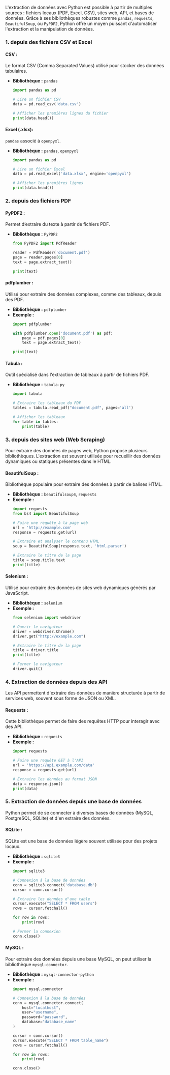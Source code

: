 
L'extraction de données avec Python est possible à partir de multiples sources : fichiers locaux (PDF, Excel, CSV), sites web, API, et bases de données.
Grâce à ses bibliothèques robustes comme `pandas`, `requests`, `BeautifulSoup`, ou `PyPDF2`, Python offre un moyen puissant d'automatiser l'extraction et la manipulation de données.

### 1. depuis des fichiers CSV et Excel

#### CSV :
Le format CSV (Comma Separated Values)
utilisé pour stocker des données tabulaires.

- **Bibliothèque :** `pandas`
   ```python
   import pandas as pd

   # Lire un fichier CSV
   data = pd.read_csv('data.csv')

   # Afficher les premières lignes du fichier
   print(data.head())
   ```

#### Excel (.xlsx):
`pandas` associé à `openpyxl`.

- **Bibliothèque :** `pandas`, `openpyxl`
   ```python
   import pandas as pd

   # Lire un fichier Excel
   data = pd.read_excel('data.xlsx', engine='openpyxl')

   # Afficher les premières lignes
   print(data.head())
   ```

### 2. depuis des fichiers PDF

#### PyPDF2 :
Permet d’extraire du texte à partir de fichiers PDF.

- **Bibliothèque :** `PyPDF2`
   ```python
   from PyPDF2 import PdfReader

   reader = PdfReader('document.pdf')
   page = reader.pages[0]
   text = page.extract_text()

   print(text)
   ```

#### pdfplumber :
Utilisé pour extraire des données complexes, comme des tableaux, depuis des PDF.

- **Bibliothèque :** `pdfplumber`
- **Exemple :**
   ```python
   import pdfplumber

   with pdfplumber.open('document.pdf') as pdf:
       page = pdf.pages[0]
       text = page.extract_text()

   print(text)
   ```

#### Tabula :
Outil spécialisé dans l'extraction de tableaux à partir de fichiers PDF.

- **Bibliothèque :** `tabula-py`
   ```python
   import tabula

   # Extraire les tableaux du PDF
   tables = tabula.read_pdf("document.pdf", pages='all')

   # Afficher les tableaux
   for table in tables:
       print(table)
   ```

### 3. depuis des sites web (Web Scraping)

Pour extraire des données de pages web, Python propose plusieurs bibliothèques. L'extraction est souvent utilisée pour recueillir des données dynamiques ou statiques présentes dans le HTML.

#### BeautifulSoup :
Bibliothèque populaire pour extraire des données à partir de balises HTML.

- **Bibliothèque :** `beautifulsoup4`, `requests`
- **Exemple :**
   ```python
   import requests
   from bs4 import BeautifulSoup

   # Faire une requête à la page web
   url = 'http://example.com'
   response = requests.get(url)

   # Extraire et analyser le contenu HTML
   soup = BeautifulSoup(response.text, 'html.parser')

   # Extraire le titre de la page
   title = soup.title.text
   print(title)
   ```

#### Selenium :
Utilisé pour extraire des données de sites web dynamiques générés par JavaScript.

- **Bibliothèque :** `selenium`
- **Exemple :**
   ```python
   from selenium import webdriver

   # Ouvrir le navigateur
   driver = webdriver.Chrome()
   driver.get("http://example.com")

   # Extraire le titre de la page
   title = driver.title
   print(title)

   # Fermer le navigateur
   driver.quit()
   ```

### 4. **Extraction de données depuis des API**

Les API permettent d'extraire des données de manière structurée à partir de services web, souvent sous forme de JSON ou XML.

#### Requests :
Cette bibliothèque permet de faire des requêtes HTTP pour interagir avec des API.

- **Bibliothèque :** `requests`
- **Exemple :**
   ```python
   import requests

   # Faire une requête GET à l'API
   url = 'https://api.example.com/data'
   response = requests.get(url)

   # Extraire les données au format JSON
   data = response.json()
   print(data)
   ```

### 5. **Extraction de données depuis une base de données**

Python permet de se connecter à diverses bases de données (MySQL, PostgreSQL, SQLite) et d'en extraire des données.

#### SQLite :
SQLite est une base de données légère souvent utilisée pour des projets locaux.

- **Bibliothèque :** `sqlite3`
- **Exemple :**
   ```python
   import sqlite3

   # Connexion à la base de données
   conn = sqlite3.connect('database.db')
   cursor = conn.cursor()

   # Extraire les données d'une table
   cursor.execute("SELECT * FROM users")
   rows = cursor.fetchall()

   for row in rows:
       print(row)

   # Fermer la connexion
   conn.close()
   ```

#### MySQL :
Pour extraire des données depuis une base MySQL, on peut utiliser la bibliothèque `mysql-connector`.

- **Bibliothèque :** `mysql-connector-python`
- **Exemple :**
   ```python
   import mysql.connector

   # Connexion à la base de données
   conn = mysql.connector.connect(
       host="localhost",
       user="username",
       password="password",
       database="database_name"
   )

   cursor = conn.cursor()
   cursor.execute("SELECT * FROM table_name")
   rows = cursor.fetchall()

   for row in rows:
       print(row)

   conn.close()
   ```
